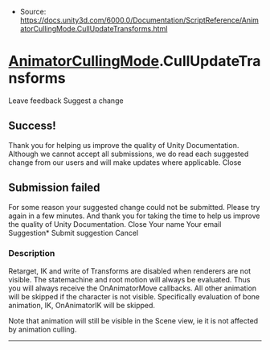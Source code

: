 * Source: https://docs.unity3d.com/6000.0/Documentation/ScriptReference/AnimatorCullingMode.CullUpdateTransforms.html

#  [AnimatorCullingMode](https://docs.unity3d.com/6000.0/Documentation/ScriptReference/AnimatorCullingMode.html).CullUpdateTransforms
Leave feedback
Suggest a change
## Success!
Thank you for helping us improve the quality of Unity Documentation. Although we cannot accept all submissions, we do read each suggested change from our users and will make updates where applicable.
Close
## Submission failed
For some reason your suggested change could not be submitted. Please <a>try again</a> in a few minutes. And thank you for taking the time to help us improve the quality of Unity Documentation.
Close
Your name Your email Suggestion* Submit suggestion
Cancel
### Description
Retarget, IK and write of Transforms are disabled when renderers are not visible.
The statemachine and root motion will always be evaluated. Thus you will always receive the OnAnimatorMove callbacks. All other animation will be skipped if the character is not visible. Specifically evaluation of bone animation, IK, OnAnimatorIK will be skipped.  
  
Note that animation will still be visible in the Scene view, ie it is not affected by animation culling.
* * *
